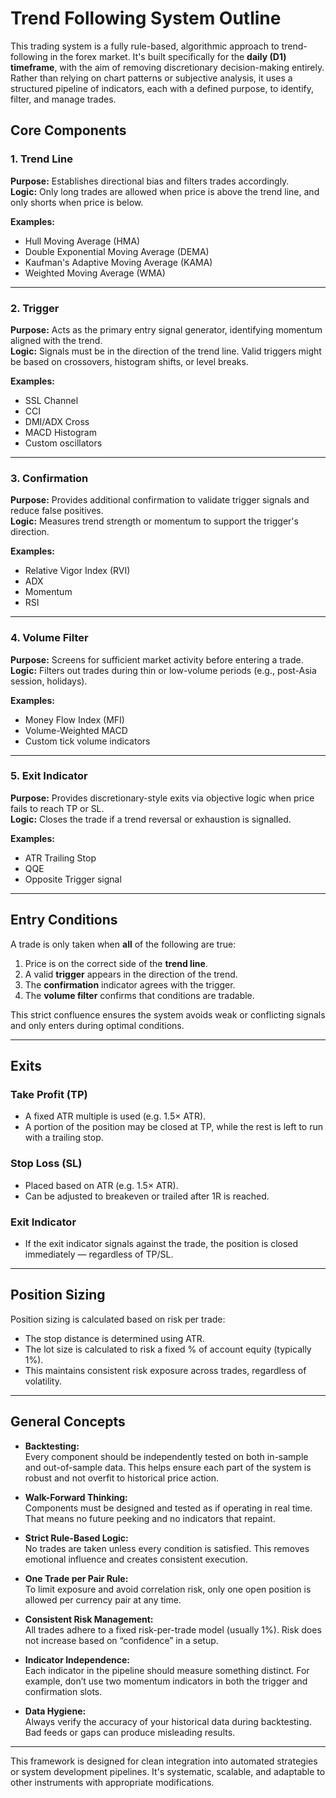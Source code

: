 # Trend Following System Outline

This trading system is a fully rule-based, algorithmic approach to trend-following in the forex market. It's built specifically for the **daily (D1) timeframe**, with the aim of removing discretionary decision-making entirely. Rather than relying on chart patterns or subjective analysis, it uses a structured pipeline of indicators, each with a defined purpose, to identify, filter, and manage trades.

## Core Components

### 1. Trend Line
**Purpose:** Establishes directional bias and filters trades accordingly.  
**Logic:** Only long trades are allowed when price is above the trend line, and only shorts when price is below.

**Examples:**
- Hull Moving Average (HMA)
- Double Exponential Moving Average (DEMA)
- Kaufman's Adaptive Moving Average (KAMA)
- Weighted Moving Average (WMA)

---

### 2. Trigger  
**Purpose:** Acts as the primary entry signal generator, identifying momentum aligned with the trend.  
**Logic:** Signals must be in the direction of the trend line. Valid triggers might be based on crossovers, histogram shifts, or level breaks.

**Examples:**
- SSL Channel
- CCI
- DMI/ADX Cross
- MACD Histogram
- Custom oscillators

---

### 3. Confirmation  
**Purpose:** Provides additional confirmation to validate trigger signals and reduce false positives.  
**Logic:** Measures trend strength or momentum to support the trigger's direction.

**Examples:**
- Relative Vigor Index (RVI)
- ADX
- Momentum
- RSI

---

### 4. Volume Filter  
**Purpose:** Screens for sufficient market activity before entering a trade.  
**Logic:** Filters out trades during thin or low-volume periods (e.g., post-Asia session, holidays).

**Examples:**
- Money Flow Index (MFI)
- Volume-Weighted MACD
- Custom tick volume indicators

---

### 5. Exit Indicator  
**Purpose:** Provides discretionary-style exits via objective logic when price fails to reach TP or SL.  
**Logic:** Closes the trade if a trend reversal or exhaustion is signalled.

**Examples:**
- ATR Trailing Stop
- QQE
- Opposite Trigger signal

---

## Entry Conditions

A trade is only taken when **all** of the following are true:

1. Price is on the correct side of the **trend line**.
2. A valid **trigger** appears in the direction of the trend.
3. The **confirmation** indicator agrees with the trigger.
4. The **volume filter** confirms that conditions are tradable.

This strict confluence ensures the system avoids weak or conflicting signals and only enters during optimal conditions.

---

## Exits

### Take Profit (TP)
- A fixed ATR multiple is used (e.g. 1.5× ATR).
- A portion of the position may be closed at TP, while the rest is left to run with a trailing stop.

### Stop Loss (SL)
- Placed based on ATR (e.g. 1.5× ATR).
- Can be adjusted to breakeven or trailed after 1R is reached.

### Exit Indicator
- If the exit indicator signals against the trade, the position is closed immediately — regardless of TP/SL.

---

## Position Sizing

Position sizing is calculated based on risk per trade:

- The stop distance is determined using ATR.
- The lot size is calculated to risk a fixed % of account equity (typically 1%).
- This maintains consistent risk exposure across trades, regardless of volatility.

---

## General Concepts

- **Backtesting:**  
  Every component should be independently tested on both in-sample and out-of-sample data. This helps ensure each part of the system is robust and not overfit to historical price action.

- **Walk-Forward Thinking:**  
  Components must be designed and tested as if operating in real time. That means no future peeking and no indicators that repaint.

- **Strict Rule-Based Logic:**  
  No trades are taken unless every condition is satisfied. This removes emotional influence and creates consistent execution.

- **One Trade per Pair Rule:**  
  To limit exposure and avoid correlation risk, only one open position is allowed per currency pair at any time.

- **Consistent Risk Management:**  
  All trades adhere to a fixed risk-per-trade model (usually 1%). Risk does not increase based on “confidence” in a setup.

- **Indicator Independence:**  
  Each indicator in the pipeline should measure something distinct. For example, don’t use two momentum indicators in both the trigger and confirmation slots.

- **Data Hygiene:**  
  Always verify the accuracy of your historical data during backtesting. Bad feeds or gaps can produce misleading results.

---

This framework is designed for clean integration into automated strategies or system development pipelines. It's systematic, scalable, and adaptable to other instruments with appropriate modifications.
